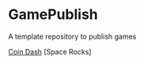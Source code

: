 # GamePublish
A template repository to publish games

[Coin Dash](./demo-games-michaelxmyers/main_scene/)
[Space Rocks]
